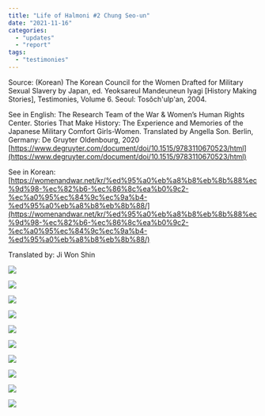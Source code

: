 ```yaml
---
title: "Life of Halmoni #2 Chung Seo-un"
date: "2021-11-16"
categories: 
  - "updates"
  - "report"
tags: 
  - "testimonies"
---
```


Source: (Korean) The Korean Council for the Women Drafted for Military Sexual Slavery by Japan, ed. Yeoksareul Mandeuneun Iyagi \[History Making Stories\], Testimonies, Volume 6. Seoul: Tosŏch'ulp'an, 2004. 

See in English: The Research Team of the War & Women’s Human Rights Center. Stories That Make History: The Experience and Memories of the Japanese Military Comfort Girls-Women. Translated by Angella Son. Berlin, Germany: De Gruyter Oldenbourg, 2020 [https://www.degruyter.com/document/doi/10.1515/9783110670523/html](https://www.degruyter.com/document/doi/10.1515/9783110670523/html)

See in Korean: [https://womenandwar.net/kr/%ed%95%a0%eb%a8%b8%eb%8b%88%ec%9d%98-%ec%82%b6-%ec%86%8c%ea%b0%9c2-%ec%a0%95%ec%84%9c%ec%9a%b4-%ed%95%a0%eb%a8%b8%eb%8b%88/](https://womenandwar.net/kr/%ed%95%a0%eb%a8%b8%eb%8b%88%ec%9d%98-%ec%82%b6-%ec%86%8c%ea%b0%9c2-%ec%a0%95%ec%84%9c%ec%9a%b4-%ed%95%a0%eb%a8%b8%eb%8b%88/)

Translated by: Ji Won Shin

![](https://womenandwar.net/kr/wp-content/uploads/2021/11/영문211115_카드뉴스할머니의삶소개_2_정서운-1-1024x1024.png)

![](https://womenandwar.net/kr/wp-content/uploads/2021/11/영문211115_카드뉴스할머니의삶소개2-정서운-2-1024x1024.png)

![](https://womenandwar.net/kr/wp-content/uploads/2021/11/영문211115_카드뉴스할머니의삶소개2-정서운-3-1024x1024.png)

![](https://womenandwar.net/kr/wp-content/uploads/2021/11/영문211115_카드뉴스할머니의삶소개2-정서운-4-1024x1024.png)

![](https://womenandwar.net/kr/wp-content/uploads/2021/11/영문211115_카드뉴스할머니의삶소개2-정서운-5-1024x1024.png)

![](https://womenandwar.net/kr/wp-content/uploads/2021/11/영문211115_카드뉴스할머니의삶소개2-정서운-6-1024x1024.png)

![](https://womenandwar.net/kr/wp-content/uploads/2021/11/영문211115_카드뉴스할머니의삶소개2-정서운-7-1024x1024.png)

![](https://womenandwar.net/kr/wp-content/uploads/2021/11/영문211115_카드뉴스할머니의삶소개2-정서운-8-1024x1024.png)

![](https://womenandwar.net/kr/wp-content/uploads/2021/11/영문211115_카드뉴스할머니의삶소개2-정서운-9-1024x1024.png)

![](https://womenandwar.net/kr/wp-content/uploads/2021/11/영문211115_카드뉴스할머니의삶소개2-정서운-10-1024x1024.png)
